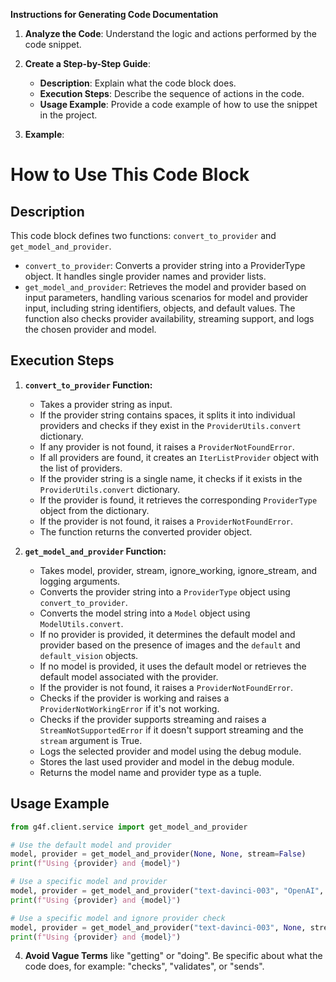 **Instructions for Generating Code Documentation**

1. **Analyze the Code**: Understand the logic and actions performed by the code snippet.

2. **Create a Step-by-Step Guide**:
    - **Description**: Explain what the code block does.
    - **Execution Steps**: Describe the sequence of actions in the code.
    - **Usage Example**: Provide a code example of how to use the snippet in the project.

3. **Example**:

How to Use This Code Block
=========================================================================================

Description
-------------------------
This code block defines two functions: `convert_to_provider` and `get_model_and_provider`.

- `convert_to_provider`: Converts a provider string into a ProviderType object. It handles single provider names and provider lists.
- `get_model_and_provider`: Retrieves the model and provider based on input parameters, handling various scenarios for model and provider input, including string identifiers, objects, and default values. The function also checks provider availability, streaming support, and logs the chosen provider and model.

Execution Steps
-------------------------
1. **`convert_to_provider` Function:**
    - Takes a provider string as input.
    - If the provider string contains spaces, it splits it into individual providers and checks if they exist in the `ProviderUtils.convert` dictionary.
    - If any provider is not found, it raises a `ProviderNotFoundError`.
    - If all providers are found, it creates an `IterListProvider` object with the list of providers.
    - If the provider string is a single name, it checks if it exists in the `ProviderUtils.convert` dictionary.
    - If the provider is found, it retrieves the corresponding `ProviderType` object from the dictionary.
    - If the provider is not found, it raises a `ProviderNotFoundError`.
    - The function returns the converted provider object.

2. **`get_model_and_provider` Function:**
    - Takes model, provider, stream, ignore_working, ignore_stream, and logging arguments.
    - Converts the provider string into a `ProviderType` object using `convert_to_provider`.
    - Converts the model string into a `Model` object using `ModelUtils.convert`.
    - If no provider is provided, it determines the default model and provider based on the presence of images and the `default` and `default_vision` objects.
    - If no model is provided, it uses the default model or retrieves the default model associated with the provider.
    - If the provider is not found, it raises a `ProviderNotFoundError`.
    - Checks if the provider is working and raises a `ProviderNotWorkingError` if it's not working.
    - Checks if the provider supports streaming and raises a `StreamNotSupportedError` if it doesn't support streaming and the `stream` argument is True.
    - Logs the selected provider and model using the debug module.
    - Stores the last used provider and model in the debug module.
    - Returns the model name and provider type as a tuple.

Usage Example
-------------------------

```python
from g4f.client.service import get_model_and_provider

# Use the default model and provider
model, provider = get_model_and_provider(None, None, stream=False)
print(f"Using {provider} and {model}")

# Use a specific model and provider
model, provider = get_model_and_provider("text-davinci-003", "OpenAI", stream=True)
print(f"Using {provider} and {model}")

# Use a specific model and ignore provider check
model, provider = get_model_and_provider("text-davinci-003", None, stream=True, ignore_working=True)
print(f"Using {provider} and {model}")
```

4. **Avoid Vague Terms** like "getting" or "doing". Be specific about what the code does, for example: "checks", "validates", or "sends".